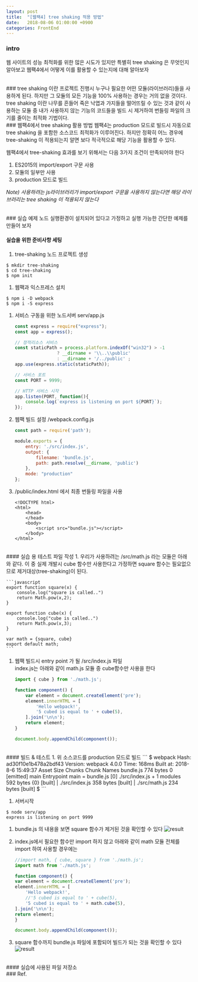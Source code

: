 ```yaml
---
layout: post
title:  "[웹팩4] tree shaking 적용 방법"
date:   2018-08-06 01:00:00 +0900
categories: FrontEnd
---
```

### intro
웹 사이트의 성능 최적화를 위한 많은 시도가 있지만 특별히 tree shaking 은 무엇인지 알아보고 웹팩4에서 어떻게 이를 활용할 수 있는지에 대해 알아보자

<br>
### tree shaking 이란
프로젝트 진행시 누구나 필요한 어떤 모듈(라이브러리)들을 사용하게 된다. 하지만 그 모듈의 모든 기능을 100% 사용하는 경우는 거의 없을 것이다. tree shaking 이란 나무를 흔들어 죽은 낙엽과 가지들을 떨어뜨릴 수 있는 것과 같이 사용하는 모듈 중 내가 사용하지 않는 기능의 코드들을 빌드 시 제거하여 번들링 파일의 크기를 줄이는 최적화 기법이다.

<br>
### 웹팩4에서 tree shaking 활용 방법
웹팩4는 production 모드로 빌드시 자동으로 tree shaking 을 포함한 소스코드 최적화가 이루어진다. 하지만 정확히 어느 경우에 tree-shaking 이 적용되는지 알면 보다 적극적으로 해당 기능을 활용할 수 있다.

웹팩4에서 tree-shaking 효과를 보기 위해서는 다음 3가지 조건이 만족되어야 한다
1. ES2015의 import/export 구문 사용
1. 모듈의 일부만 사용
1. production 모드로 빌드

_Note) 사용하려는 js라이브러리가 import/export 구문을 사용하지 않는다면 해당 라이브러리는 tree shaking 이 적용되지 않는다_

<br>
### 실습 예제
노드 실행환경이 설치되어 있다고 가정하고 실행 가능한 간단한 예제를 만들어 보자

#### 실습을 위한 준비사항 세팅
1. tree-shaking 노드 프로젝트 생성
```
$ mkdir tree-shaking
$ cd tree-shaking
$ npm init
```

1. 웹팩과 익스프레스 설치
```
$ npm i -D webpack
$ npm i -S express
```

1. 서비스 구동을 위한 노드서버 serv/app.js
    ```javascript
    const express = require("express");
    const app = express();

    // 정적리소스 서비스
    const staticPath = process.platform.indexOf("win32") > -1
                    ? __dirname + '\\..\\public' 
                    : __dirname + '/../public' ;
    app.use(express.static(staticPath));

    // 서비스 포트
    const PORT = 9999;

    // HTTP 서비스 시작
    app.listen(PORT, function(){
        console.log(`express is listening on port ${PORT}`);
    });
    ```
1. 웹팩 빌드 설정 /webpack.config.js
    ```javascript
    const path = require('path');

    module.exports = {
        entry: './src/index.js',
        output: {
            filename: 'bundle.js',
            path: path.resolve(__dirname, 'public')
        },
        mode: "production"
    };
    ```

1. /public/index.html 에서 최종 번들링 파일을 사용

    ```
    <!DOCTYPE html>
    <html>
        <head>
        </head>
        <body>
            <script src="bundle.js"></script>
        </body>
    </html>
    ```

<br>
#### 실습 용 테스트 파일 작성
1. 우리가 사용하려는 /src/math.js 라는 모듈은 아래와 같다.   
이 중 실제 개발시 cube 함수만 사용한다고 가정하면 square 함수는 필요없으므로 제거대상(tree-shaking)이 된다.

    ```javascript
    export function square(x) {
        console.log("square is called..")
        return Math.pow(x,2);
    }

    export function cube(x) {
        console.log("cube is called..")
        return Math.pow(x,3);
    }

    var math = {square, cube}
    export default math;
    ```

1. 웹팩 빌드시 entry point 가 될 /src/index.js 파일  
index.js는 아래와 같이 math.js 모듈 중 cube함수만 사용을 한다

    ```javascript
    import { cube } from './math.js';

    function component() {
        var element = document.createElement('pre');
        element.innerHTML = [
            'Hello webpack!',
            '5 cubed is equal to ' + cube(5),
        ].join('\n\n');
        return element;
    }

    document.body.appendChild(component());
    ```

<br>
#### 빌드 & 테스트
1. 위 소스코드를 production 모드로 빌드
```
$ webpack
Hash: ad30f10e1b478a2bdf43
Version: webpack 4.0.0
Time: 168ms
Built at: 2018-8-6 15:49:37
    Asset       Size  Chunks             Chunk Names
bundle.js  774 bytes       0  [emitted]  main
Entrypoint main = bundle.js
   [0] ./src/index.js + 1 modules 592 bytes {0} [built]
       | ./src/index.js 358 bytes [built]
       | ./src/math.js 234 bytes [built]
$ 
```

1. 서버시작
```
$ node serv/app
express is listening on port 9999
```

1. bundle.js 의 내용을 보면 square 함수가 제거된 것을 확인할 수 있다
![result](/images/tree-shaking1.png)


1. index.js에서 필요한 함수만 import 하지 않고 아래와 같이 math 모듈 전체를 import 하여 사용할 경우에는

    ```javascript
    //import math, { cube, square } from './math.js';
    import math from './math.js';

    function component() {
    var element = document.createElement('pre');
    element.innerHTML = [
        'Hello webpack!',
        //'5 cubed is equal to ' + cube(5),
        '5 cubed is equal to ' + math.cube(5),
    ].join('\n\n');
    return element;
    }

    document.body.appendChild(component());
    ```

1. square 함수까지 bundle.js 파일에 포함되어 빌드가 되는 것을 확인할 수 있다
![result](/images/tree-shaking2.png)

<br>
#### 실습에 사용된 파일 저장소
<https://github.com/min9nim/tree-shaking-example>

<br>
### Ref.
<https://webpack.js.org/guides/tree-shaking/>